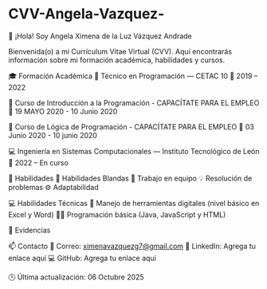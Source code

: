 # CVV-Angela-Vazquez-

👋 ¡Hola! Soy Angela Ximena de la Luz Vázquez Andrade

  Bienvenida(o) a mi Currículum Vitae Virtual (CVV).
  Aquí encontrarás información sobre mi formación académica, habilidades y cursos.

🎓 Formación Académica
   🎯 Técnico en Programación — CETAC 10
      📅 2019 – 2022
      
   📘 Curso de Introducción a la Programación - CAPACÍTATE PARA EL EMPLEO
      📅 19 MAYO 2020 - 10 Junio 2020
      
   🧩 Curso de Lógica de Programación - CAPACÍTATE PARA EL EMPLEO
      📅 03 Junio 2020 - 10 junio 2020
      
   💻 Ingeniería en Sistemas Computacionales — Instituto Tecnológico de          León
     📅 2022 – En curso

🧠 Habilidades
💬 Habilidades Blandas
   🤝 Trabajo en equipo
   💡 Resolución de problemas
   ⚙️ Adaptabilidad

💻 Habilidades Técnicas
   🧰 Manejo de herramientas digitales (nivel básico en Excel y Word)
   👩‍💻 Programación básica (Java, JavaScript y HTML)


📁 Evidencias
  

📫 Contacto
   📧 Correo: ximenavazquezg7@gmail.com
   💼 LinkedIn: Agrega tu enlace aquí
   💻 GitHub: Agrega tu enlace aquí

🕓 Última actualización: 06 Octubre 2025
    
    



